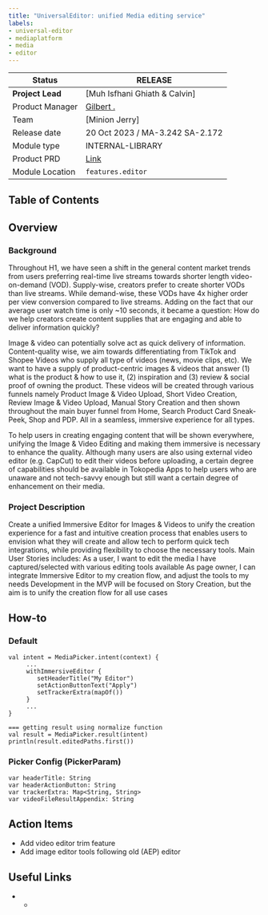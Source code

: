 ```yaml
---
title: "UniversalEditor: unified Media editing service"
labels:
- universal-editor
- mediaplatform
- media
- editor
---
```


<!--left header table-->
| **Status**       | <!--start status:GREEN-->RELEASE<!--end status-->                                                                 |
|------------------|-------------------------------------------------------------------------------------------------------------------|
| **Project Lead** | [Muh Isfhani Ghiath & Calvin]                                                                                     |
| Product Manager  | [Gilbert .](https://tokopedia.atlassian.net/wiki/people/612c2c400f8ff40068adbfae?ref=confluence)                  |
| Team             | [Minion Jerry]                                                                                                    |
| Release date     | 20 Oct 2023 / <!--start status:GREY-->MA-3.242<!--end status--> <!--start status:GREY-->SA-2.172<!--end status--> |
| Module type      | <!--start status:PURPLE-->INTERNAL-LIBRARY<!--end status-->                                                       |
| Product PRD      | [Link](https://tokopedia.atlassian.net/wiki/spaces/CO/pages/2281898008/PRD+-+Immersive+Image+Video+Editor)        |
| Module Location  | `features.editor`                                                                                                 | `features/media/universal-editor` |

## Table of Contents

<!--toc-->

## Overview

### Background

Throughout H1, we have seen a shift in the general content market trends from users preferring real-time live streams towards shorter length video-on-demand (VOD). Supply-wise, creators prefer to create shorter VODs than live streams. While demand-wise, these VODs have 4x higher order per view conversion compared to live streams. Adding on the fact that our average user watch time is only ~10 seconds, it became a question: How do we help creators create content supplies that are engaging and able to deliver information quickly?

Image & video can potentially solve act as quick delivery of information. Content-quality wise, we aim towards differentiating from TikTok and Shopee Videos who supply all type of videos (news, movie clips, etc). We want to have a supply of product-centric images & videos that answer (1) what is the product & how to use it, (2) inspiration and (3) review & social proof of owning the product. These videos will be created through various funnels namely Product Image & Video Upload, Short Video Creation, Review Image & Video Upload, Manual Story Creation and then shown throughout the main buyer funnel from Home, Search Product Card Sneak-Peek, Shop and PDP. All in a seamless, immersive experience for all types.

To help users in creating engaging content that will be shown everywhere, unifying the Image & Video Editing and making them immersive is necessary to enhance the quality. Although many users are also using external video editor (e.g. CapCut) to edit their videos before uploading, a certain degree of capabilities should be available in Tokopedia Apps to help users who are unaware and not tech-savvy enough but still want a certain degree of enhancement on their media.

### Project Description

Create a unified Immersive Editor for Images & Videos to unify the creation experience for a fast and intuitive creation process that enables users to envision what they will create and allow tech to perform quick tech integrations, while providing flexibility to choose the necessary tools. Main User Stories includes:
As a user, I want to edit the media I have captured/selected with various editing tools available
As page owner, I can integrate Immersive Editor to my creation flow, and adjust the tools to my needs
Development in the MVP will be focused on Story Creation, but the aim is to unify the creation flow for all use cases

## How-to

### Default


```
val intent = MediaPicker.intent(context) {
     ...
     withImmersiveEditor {
        setHeaderTitle("My Editor")
        setActionButtonText("Apply")
        setTrackerExtra(mapOf())
     }
     ...
}

=== getting result using normalize function
val result = MediaPicker.result(intent)
println(result.editedPaths.first())
```

### Picker Config (PickerParam)

```
var headerTitle: String
var headerActionButton: String
var trackerExtra: Map<String, String>
var videoFileResultAppendix: String
```

## Action Items

- Add video editor trim feature
- Add image editor tools following old (AEP) editor

## Useful Links

- -
